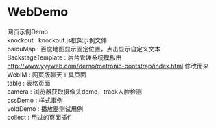 # WebDemo
网页示例Demo</br>
knockout : knockout.js框架示例文件</br>
baiduMap : 百度地图显示固定位置，点击显示自定义文本</br>
BackstageTemplate : 后台管理系统模板由 http://www.yyyweb.com/demo/metronic-bootstrap/index.html 修改而来</br>
WebIM : 网页版聊天工具页面</br>
table : 表格页面</br>
camera : 浏览器获取摄像头demo，track人脸检测</br>
cssDemo : 样式事例</br>
voidDemo : 播放器测试用例</br>
collect : 用过的页面插件
